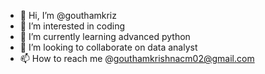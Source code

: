 - 👋 Hi, I’m @gouthamkriz
- 👀 I’m interested in coding
- 🌱 I’m currently learning advanced python
- 💞️ I’m looking to collaborate on data analyst
- 📫 How to reach me @gouthamkrishnacm02@gmail.com

<!---
gouthamkriz/gouthamkriz is a ✨ special ✨ repository because its `README.md` (this file) appears on your GitHub profile.
You can click the Preview link to take a look at your changes.
--->
